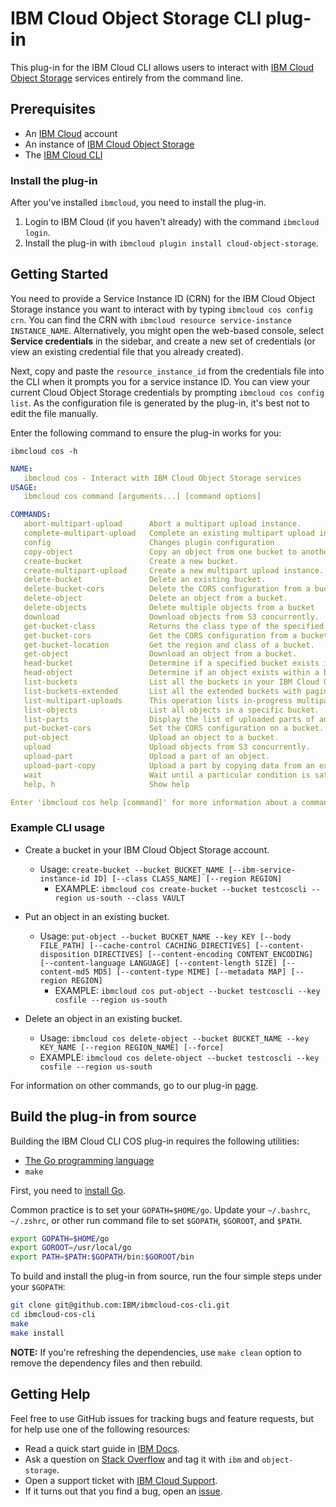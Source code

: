 # IBM Cloud Object Storage CLI plug-in

This plug-in for the IBM Cloud CLI allows users to interact with [IBM Cloud Object Storage][ibm-cos] services entirely from the command line.

## Prerequisites

- An [IBM Cloud][ibm-cloud] account
- An instance of [IBM Cloud Object Storage][cos-docs]
- The [IBM Cloud CLI][ibmcloud-cli-install]

### Install the plug-in

After you've installed `ibmcloud`, you need to install the plug-in.

1. Login to IBM Cloud (if you haven't already) with the command `ibmcloud login`.
2. Install the plug-in with `ibmcloud plugin install cloud-object-storage`.

## Getting Started

You need to provide a Service Instance ID (CRN) for the IBM Cloud Object Storage instance you want to interact with by typing `ibmcloud cos config crn`. You can find the CRN with `ibmcloud resource service-instance INSTANCE_NAME`.  Alternatively, you might open the web-based console, select **Service credentials** in the sidebar, and create a new set of credentials (or view an existing credential file that you already created).

Next, copy and paste the `resource_instance_id` from the credentials file into the CLI when it prompts you for a service instance ID. You can view your current Cloud Object Storage credentials by prompting `ibmcloud cos config list`. As the configuration file is generated by the plug-in, it's best not to edit the file manually.

Enter the following command to ensure the plug-in works for you:

`ibmcloud cos -h`

```yaml
NAME:
   ibmcloud cos - Interact with IBM Cloud Object Storage services
USAGE:
   ibmcloud cos command [arguments...] [command options]

COMMANDS:
   abort-multipart-upload      Abort a multipart upload instance.
   complete-multipart-upload   Complete an existing multipart upload instance.
   config                      Changes plugin configuration
   copy-object                 Copy an object from one bucket to another.
   create-bucket               Create a new bucket.
   create-multipart-upload     Create a new multipart upload instance.
   delete-bucket               Delete an existing bucket.
   delete-bucket-cors          Delete the CORS configuration from a bucket.
   delete-object               Delete an object from a bucket.
   delete-objects              Delete multiple objects from a bucket
   download                    Download objects from S3 concurrently.
   get-bucket-class            Returns the class type of the specified bucket.
   get-bucket-cors             Get the CORS configuration from a bucket.
   get-bucket-location         Get the region and class of a bucket.
   get-object                  Download an object from a bucket.
   head-bucket                 Determine if a specified bucket exists in your account.
   head-object                 Determine if an object exists within a bucket.
   list-buckets                List all the buckets in your IBM Cloud Object Storage account.
   list-buckets-extended       List all the extended buckets with pagination support.
   list-multipart-uploads      This operation lists in-progress multipart uploads.
   list-objects                List all objects in a specific bucket.
   list-parts                  Display the list of uploaded parts of an object.
   put-bucket-cors             Set the CORS configuration on a bucket.
   put-object                  Upload an object to a bucket.
   upload                      Upload objects from S3 concurrently.
   upload-part                 Upload a part of an object.
   upload-part-copy            Upload a part by copying data from an existing object.
   wait                        Wait until a particular condition is satisfied.  Each subcommand polls an API until the listed requirement is met.
   help, h                     Show help

Enter 'ibmcloud cos help [command]' for more information about a command.
```

### Example CLI usage

- Create a bucket in your IBM Cloud Object Storage account.
  - Usage: `create-bucket --bucket BUCKET_NAME [--ibm-service-instance-id ID] [--class CLASS_NAME] [--region REGION]`
    - EXAMPLE: `ibmcloud cos create-bucket --bucket testcoscli --region us-south --class VAULT`

- Put an object in an existing bucket.
  - Usage: `put-object --bucket BUCKET_NAME --key KEY [--body FILE_PATH] [--cache-control CACHING_DIRECTIVES] [--content-disposition DIRECTIVES] [--content-encoding CONTENT_ENCODING] [--content-language LANGUAGE] [--content-length SIZE] [--content-md5 MD5] [--content-type MIME] [--metadata MAP] [--region REGION]`
    - EXAMPLE: `ibmcloud cos put-object --bucket testcoscli --key cosfile --region us-south`

- Delete an object in an existing bucket.
  - Usage: `ibmcloud cos delete-object --bucket BUCKET_NAME --key KEY_NAME [--region REGION_NAME] [--force]`
  - EXAMPLE: `ibmcloud cos delete-object --bucket testcoscli --key cosfile --region us-south`

For information on other commands, go to our plug-in [page](https://cloud.ibm.com/docs/cloud-object-storage-cli-plugin?topic=cloud-object-storage-cli-ic-use-the-ibm-cli).

## Build the plug-in from source

Building the IBM Cloud CLI COS plug-in requires the following utilities:

- [The Go programming language][golang]
- `make`
  
First, you need to [install Go][go-install].

Common practice is to set your `GOPATH=$HOME/go`.
Update your `~/.bashrc`, `~/.zshrc`, or other run command file to set `$GOPATH`, `$GOROOT`, and `$PATH`.

```bash
export GOPATH=$HOME/go
export GOROOT=/usr/local/go
export PATH=$PATH:$GOPATH/bin:$GOROOT/bin
```

To build and install the plug-in from source, run the four simple steps under your `$GOPATH`:

```sh
git clone git@github.com:IBM/ibmcloud-cos-cli.git
cd ibmcloud-cos-cli
make
make install
```

**NOTE:** If you're refreshing the dependencies, use ```make clean``` option to remove the dependency files and then rebuild.

## Getting Help

Feel free to use GitHub issues for tracking bugs and feature requests, but for help use one of the following resources:

- Read a quick start guide in [IBM Docs](https://cloud.ibm.com/docs/cloud-object-storage-cli-plugin).
- Ask a question on [Stack Overflow](https://stackoverflow.com/) and tag it with `ibm` and `object-storage`.
- Open a support ticket with [IBM Cloud Support](https://cloud.ibm.com/unifiedsupport/supportcenter).
- If it turns out that you find a bug, open an [issue](https://github.com/IBM/ibmcloud-cos-cli/issues/new).

[ibm-cos]: https://cloud.ibm.com/catalog/services/cloud-object-storage
[ibmcloud-cli-install]: https://cloud.ibm.com/docs/cli?topic=cloud-cli-ibmcloud_cli
[go-install]: https://golang.org/doc/install
[golang]: https://golang.org/
[cos-docs]: https://cloud.ibm.com/docs/services/cloud-object-storage?topic=cloud-object-storage-getting-started
[ibm-cloud]: https://cloud.ibm.com
